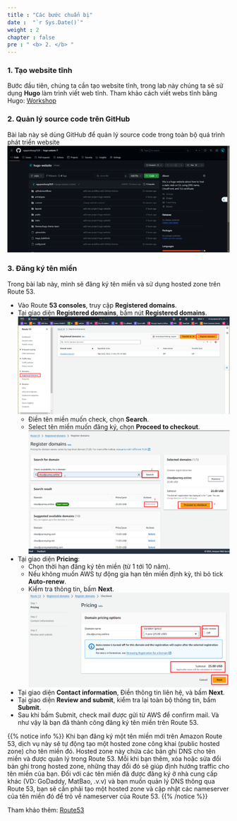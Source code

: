 ```yaml
---
title : "Các bước chuẩn bị"
date :  "`r Sys.Date()`" 
weight : 2 
chapter : false
pre : " <b> 2. </b> "
---
```


### 1. Tạo website tĩnh
 Bước đầu tiên, chúng ta cần tạo website tĩnh, trong lab này chúng ta sẽ sử dụng **Hugo** làm trình viết web tĩnh.
 Tham khảo cách viết webs tĩnh bằng Hugo: [Workshop](https://van-hoang-kha.github.io/vi/2-prerequiste/2.1-downloadhugotheme/)

### 2. Quản lý source code trên GitHub
 Bài lab này sẽ dùng GitHub để quản lý source code trong toàn bộ quá trình phát triển website
 ![GitHub](/images/2.prerequisite/001-manage-source-code-with-GitHub.png)
### 3. Đăng ký tên miền
 Trong bài lab này, mình sẽ đăng ký tên miền và sử dụng hosted zone trên Route 53.  
  * Vào Route **53 consoles**, truy cập **Registered domains**.
  * Tại giao diện **Registered domains**, bấm nút **Registered domains**.
    ![RegisterDomainRoute53](/images/2.prerequisite/002-route53-register-domains.png)
    - Điền tên miền muốn check, chọn **Search**.
    - Select tên miền muốn đăng ký, chọn **Proceed to checkout**.
      ![RegisterDomainRoute53](/images/2.prerequisite/003-route53-proceed-to-checkout.png)
  * Tại giao diện **Pricing**:
    - Chọn thời hạn đăng ký tên miền (từ 1 tới 10 năm).
    - Nếu không muốn AWS tự động gia hạn tên miền định kỳ, thì bỏ tick **Auto-renew**.
    - Kiểm tra thông tin, bấm **Next**.
      ![RegisterDomainRoute53](/images/2.prerequisite/004-route53-pricing.png)
  * Tại giao diện **Contact information**, Điền thông tin liên hệ, và bấm **Next**.
  * Tại giao diện **Review and submit**, kiểm tra lại toàn bộ thông tin, bấm **Submit**.
  * Sau khi bấm Submit, check mail được gửi từ AWS để confirm mail.
 Và như vậy là bạn đã thành công đăng ký tên miền trên Route 53.

 {{% notice info %}}
 Khi bạn đăng ký một tên miền mới trên Amazon Route 53, dịch vụ này sẽ tự động tạo một hosted zone công khai (public hosted zone) cho tên miền đó. Hosted zone này chứa các bản ghi DNS cho tên miền và được quản lý trong Route 53. Mỗi khi bạn thêm, xóa hoặc sửa đổi bản ghi trong hosted zone, những thay đổi đó sẽ giúp định hướng traffic cho tên miền của bạn.
 Đối với các tên miền đã được đăng ký ở nhà cung cấp khác (VD: GoDaddy, MatBao, .v.v) và bạn muốn quản lý DNS thông qua Route 53, bạn sẽ cần phải tạo một hosted zone và cập nhật các nameserver của tên miền đó để trỏ về nameserver của Route 53.
 {{% /notice %}}
 
 Tham khảo thêm: [Route53](https://docs.aws.amazon.com/Route53/latest/DeveloperGuide/Welcome.html)